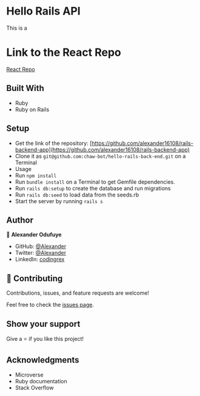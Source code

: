 # Hello Rails API
This is a 

# Link to the React Repo
[React Repo](https://github.com/alexander16108/react-frontend-app/tree/development)

## Built With
- Ruby
- Ruby on Rails
  
## Setup
- Get the link of the repository: [https://github.com/alexander16108/rails-backend-app](https://github.com/alexander16108/rails-backend-app)
- Clone it as `git@github.com:chaw-bot/hello-rails-back-end.git` on a Terminal
- Usage
- Run `npm install`
- Run `bundle install` on a Terminal to get Gemfile dependencies.
- Run `rails db:setup` to create the database and run migrations
- Run `rails db:seed` to load data from the seeds.rb
- Start the server by running `rails s`
  
## Author

👤 **Alexander Odufuye**

- GitHub: [@Alexander](https://github.com/alexander16108)
- Twitter: [@Alexander](https://twitter.com/alexander)
- LinkedIn: [codingrex](https://www.linkedin.com/in/codingrex/)

## 🤝 Contributing

Contributions, issues, and feature requests are welcome!

Feel free to check the [issues page](https://github.com/alexander16108/rails-backend-app/issues).

## Show your support

Give a ⭐️ if you like this project!

## Acknowledgments
- Microverse
- Ruby documentation
- Stack Overflow
